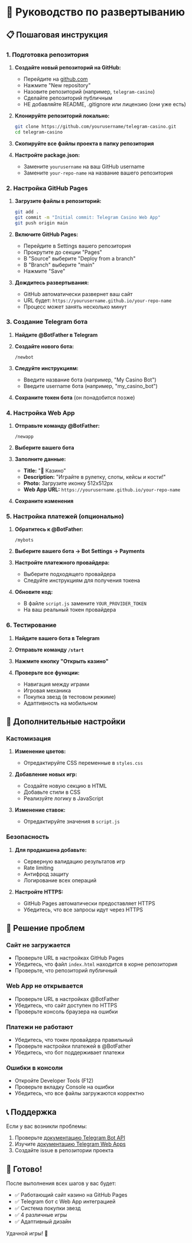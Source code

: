 # 🚀 Руководство по развертыванию

## 📋 Пошаговая инструкция

### 1. Подготовка репозитория

1. **Создайте новый репозиторий на GitHub:**
   - Перейдите на [github.com](https://github.com)
   - Нажмите "New repository"
   - Назовите репозиторий (например, `telegram-casino`)
   - Сделайте репозиторий публичным
   - НЕ добавляйте README, .gitignore или лицензию (они уже есть)

2. **Клонируйте репозиторий локально:**
   ```bash
   git clone https://github.com/yourusername/telegram-casino.git
   cd telegram-casino
   ```

3. **Скопируйте все файлы проекта в папку репозитория**

4. **Настройте package.json:**
   - Замените `yourusername` на ваш GitHub username
   - Замените `your-repo-name` на название вашего репозитория

### 2. Настройка GitHub Pages

1. **Загрузите файлы в репозиторий:**
   ```bash
   git add .
   git commit -m "Initial commit: Telegram Casino Web App"
   git push origin main
   ```

2. **Включите GitHub Pages:**
   - Перейдите в Settings вашего репозитория
   - Прокрутите до секции "Pages"
   - В "Source" выберите "Deploy from a branch"
   - В "Branch" выберите "main"
   - Нажмите "Save"

3. **Дождитесь развертывания:**
   - GitHub автоматически развернет ваш сайт
   - URL будет: `https://yourusername.github.io/your-repo-name`
   - Процесс может занять несколько минут

### 3. Создание Telegram бота

1. **Найдите @BotFather в Telegram**

2. **Создайте нового бота:**
   ```
   /newbot
   ```

3. **Следуйте инструкциям:**
   - Введите название бота (например, "My Casino Bot")
   - Введите username бота (например, "my_casino_bot")

4. **Сохраните токен бота** (он понадобится позже)

### 4. Настройка Web App

1. **Отправьте команду @BotFather:**
   ```
   /newapp
   ```

2. **Выберите вашего бота**

3. **Заполните данные:**
   - **Title:** "🎰 Казино"
   - **Description:** "Играйте в рулетку, слоты, кейсы и кости!"
   - **Photo:** Загрузите иконку 512x512px
   - **Web App URL:** `https://yourusername.github.io/your-repo-name`

4. **Сохраните изменения**

### 5. Настройка платежей (опционально)

1. **Обратитесь к @BotFather:**
   ```
   /mybots
   ```

2. **Выберите вашего бота → Bot Settings → Payments**

3. **Настройте платежного провайдера:**
   - Выберите подходящего провайдера
   - Следуйте инструкциям для получения токена

4. **Обновите код:**
   - В файле `script.js` замените `YOUR_PROVIDER_TOKEN`
   - На ваш реальный токен провайдера

### 6. Тестирование

1. **Найдите вашего бота в Telegram**

2. **Отправьте команду `/start`**

3. **Нажмите кнопку "Открыть казино"**

4. **Проверьте все функции:**
   - Навигация между играми
   - Игровая механика
   - Покупка звезд (в тестовом режиме)
   - Адаптивность на мобильном

## 🔧 Дополнительные настройки

### Кастомизация

1. **Изменение цветов:**
   - Отредактируйте CSS переменные в `styles.css`

2. **Добавление новых игр:**
   - Создайте новую секцию в HTML
   - Добавьте стили в CSS
   - Реализуйте логику в JavaScript

3. **Изменение ставок:**
   - Отредактируйте значения в `script.js`

### Безопасность

1. **Для продакшена добавьте:**
   - Серверную валидацию результатов игр
   - Rate limiting
   - Антифрод защиту
   - Логирование всех операций

2. **Настройте HTTPS:**
   - GitHub Pages автоматически предоставляет HTTPS
   - Убедитесь, что все запросы идут через HTTPS

## 🐛 Решение проблем

### Сайт не загружается
- Проверьте URL в настройках GitHub Pages
- Убедитесь, что файл `index.html` находится в корне репозитория
- Проверьте, что репозиторий публичный

### Web App не открывается
- Проверьте URL в настройках @BotFather
- Убедитесь, что сайт доступен по HTTPS
- Проверьте консоль браузера на ошибки

### Платежи не работают
- Убедитесь, что токен провайдера правильный
- Проверьте настройки платежей в @BotFather
- Убедитесь, что бот поддерживает платежи

### Ошибки в консоли
- Откройте Developer Tools (F12)
- Проверьте вкладку Console на ошибки
- Убедитесь, что все файлы загружаются корректно

## 📞 Поддержка

Если у вас возникли проблемы:

1. Проверьте [документацию Telegram Bot API](https://core.telegram.org/bots/api)
2. Изучите [документацию Telegram Web Apps](https://core.telegram.org/bots/webapps)
3. Создайте issue в репозитории проекта

## 🎉 Готово!

После выполнения всех шагов у вас будет:
- ✅ Работающий сайт казино на GitHub Pages
- ✅ Telegram бот с Web App интеграцией
- ✅ Система покупки звезд
- ✅ 4 различные игры
- ✅ Адаптивный дизайн

Удачной игры! 🎰
